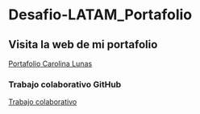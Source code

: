 # Desafio-LATAM_Portafolio

## Visita la web de mi portafolio
<a href="https://carolinalunasfarah.github.io/Desafio-LATAM_Portafolio/">Portafolio Carolina Lunas</a>

### Trabajo colaborativo GitHub
<a href="https://github.com/Longat80/Portafolio">Trabajo colaborativo</a>